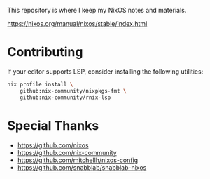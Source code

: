 This repository is where I keep my NixOS notes and materials.

https://nixos.org/manual/nixos/stable/index.html

# Contributing

If your editor supports LSP, consider installing the following utilities:

```sh
nix profile install \
    github:nix-community/nixpkgs-fmt \
    github:nix-community/rnix-lsp
```

# Special Thanks

-   https://github.com/nixos
-   https://github.com/nix-community
-   https://github.com/mitchellh/nixos-config
-   https://github.com/snabblab/snabblab-nixos
